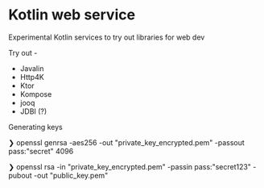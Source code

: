 # Kotlin web service

Experimental Kotlin services to try out libraries for web dev

Try out -
- Javalin
- Http4K
- Ktor
- Kompose
- jooq
- JDBI (?)


Generating keys

❯ openssl genrsa -aes256 -out "private_key_encrypted.pem" -passout pass:"secret" 4096

❯ openssl rsa -in "private_key_encrypted.pem" -passin pass:"secret123" -pubout -out "public_key.pem"
